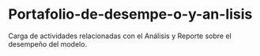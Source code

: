 # Portafolio-de-desempe-o-y-an-lisis
Carga de actividades relacionadas con el Análisis y Reporte sobre el desempeño del modelo.

